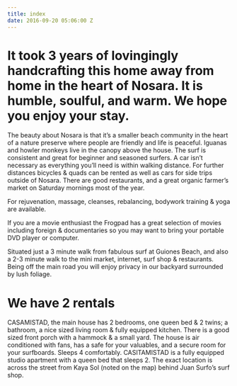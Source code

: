 ```yaml
---
title: index
date: 2016-09-20 05:06:00 Z
---
```


# It took 3 years of lovingingly handcrafting this home away from home in the heart of Nosara. It is humble, soulful, and warm. We hope you enjoy your stay.

The beauty about Nosara is that it’s a smaller beach community in the heart of a nature preserve where people are friendly and life is peaceful. Iguanas and howler monkeys live in the canopy above the house. The surf is consistent and great for beginner and seasoned surfers. A car isn’t necessary as everything you’ll need is within walking distance. For further distances bicycles & quads can be rented as well as cars for side trips outside of Nosara. There are good restaurants, and a great organic farmer’s market on Saturday mornings most of the year.

For rejuvenation, massage, cleanses, rebalancing, bodywork training & yoga are available.

If you are a movie enthusiast the Frogpad has a great selection of movies including foreign & documentaries so you may want to bring your portable DVD player or computer.

Situated just a 3 minute walk from fabulous surf at Guiones Beach, and also a 2-3 minute walk to the mini market, internet, surf shop & restaurants. Being off the main road you will enjoy privacy in our backyard surrounded by lush foliage.

# We have 2 rentals
CASAMISTAD, the main house  has 2 bedrooms, one queen bed & 2 twins; a bathroom, a nice sized living room & fully equipped kitchen. There is a good sized front porch with a hammock & a small yard. The house is air conditioned with fans, has a safe for your valuables, and a secure room for your surfboards.
Sleeps 4 comfortably.
CASITAMISTAD is a fully equipped studio apartment with a queen bed that sleeps 2.
The exact location is across the street from Kaya Sol (noted on the map) behind Juan Surfo’s surf shop.